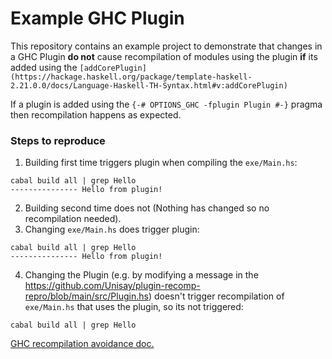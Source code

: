 Example GHC Plugin
===

This repository contains an example project to demonstrate that changes in a GHC Plugin 
**do not** cause recompilation of modules using the plugin **if** its added using the `[addCorePlugin](https://hackage.haskell.org/package/template-haskell-2.21.0.0/docs/Language-Haskell-TH-Syntax.html#v:addCorePlugin)`

If a plugin is added using the `{-# OPTIONS_GHC -fplugin Plugin #-}` pragma then recompilation happens as expected.

### Steps to reproduce
1. Building first time triggers plugin when compiling the `exe/Main.hs`:
  ```
  cabal build all | grep Hello
  --------------- Hello from plugin!
  ```
2. Building second time does not (Nothing has changed so no recompilation needed).
3. Changing `exe/Main.hs` does trigger plugin:
  ```
  cabal build all | grep Hello
  --------------- Hello from plugin!
  ```
4. Changing the Plugin (e.g. by modifying a message in the https://github.com/Unisay/plugin-recomp-repro/blob/main/src/Plugin.hs) doesn't trigger recompilation of `exe/Main.hs` that uses the plugin, so its not triggered:
  ```
  cabal build all | grep Hello
  ```

[GHC recompilation avoidance doc.](https://gitlab.haskell.org/ghc/ghc/-/wikis/commentary/compiler/recompilation-avoidance#template-haskell-and-plugins)
